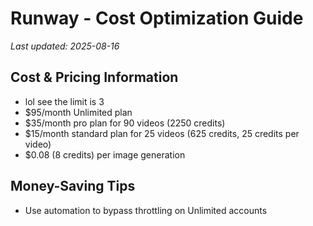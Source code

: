 # Runway - Cost Optimization Guide

*Last updated: 2025-08-16*

## Cost & Pricing Information

- lol see the limit is 3
- $95/month Unlimited plan
- $35/month pro plan for 90 videos (2250 credits)
- $15/month standard plan for 25 videos (625 credits, 25 credits per video)
- $0.08 (8 credits) per image generation

## Money-Saving Tips

- Use automation to bypass throttling on Unlimited accounts

